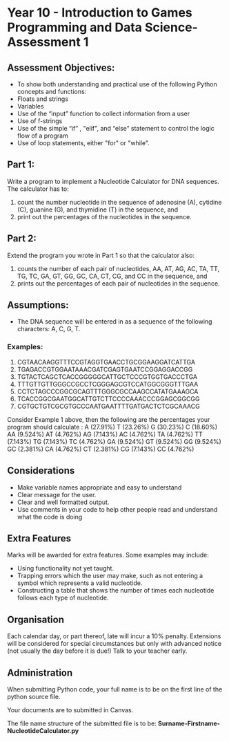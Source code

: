 # Year 10 - Introduction to Games Programming and Data Science- Assessment 1
## Assessment Objectives: 
  * To show both understanding and practical use of the following Python concepts and functions: 
  * Floats and strings
  * Variables
  * Use of the “input” function to collect information from a user 
  * Use of f-strings 
  * Use of the simple “if” , "elif", and “else” statement to control the logic flow of a program 
  * Use of loop statements, either "for" or "while".

## Part 1:
Write a program to implement a Nucleotide Calculator for DNA sequences. The calculator has to: 
  1. count the number nucleotide in the sequence of adenosine (A), cytidine (C), guanine (G), and thymidine (T) in the sequence, and 
  1. print out the percentages of the nucleotides in the sequence. 

## Part 2: 
Extend the program you wrote in Part 1 so that the calculator also:
  1. counts the number of each pair of nucleotides, AA, AT, AG, AC, TA, TT, TG, TC, GA, GT, GG, GC, CA, CT, CG, and CC in the sequence, and 
  1. prints out the  percentages of each pair of nucleotides in the sequence. 

## Assumptions:
  * The DNA sequence will be entered in as a sequence of the following characters: A, C, G, T. 
### Examples:
  1. CGTAACAAGGTTTCCGTAGGTGAACCTGCGGAAGGATCATTGA
  1. TGAGACCGTGGAATAAACGATCGAGTGAATCCGGAGGACCGG
  1. TGTACTCAGCTCACCGGGGGCATTGCTCCCGTGGTGACCCTGA
  1. TTTGTTGTTGGGCCGCCTCGGGAGCGTCCATGGCGGGTTTGAA 
  1. CCTCTAGCCCGGCGCAGTTTGGGCGCCAAGCCATATGAAAGCA
  1. TCACCGGCGAATGGCATTGTCTTCCCCAAACCCGGAGCGGCGG
  1. CGTGCTGTCGCGTGCCCAATGAATTTTGATGACTCTCGCAAACG

Consider Example 1 above, then the following are the percentages your program should calculate :
A  (27.91%)   T (23.26%)  G  (30.23%)  C  (18.60%)
AA (9.524%)  AT (4.762%)  AG (7.143%)  AC (4.762%) 
TA (4.762%)  TT (7.143%)  TG (7.143%)  TC (4.762%) 
GA (9.524%)  GT (9.524%)  GG (9.524%)  GC (2.381%) 
CA (4.762%)  CT (2.381%)  CG (7.143%)  CC (4.762%) 

## Considerations
  * Make variable names appropriate and easy to understand
  * Clear message for the user.
  * Clear and well formatted output.
  * Use comments in your code to help other people read and understand what the code is doing 

## Extra Features
Marks will be awarded for extra features. Some examples may include: 
  * Using functionality not yet taught. 
  * Trapping errors which the user may make, such as not entering  a symbol which represents a valid nucleotide. 
  * Constructing a table that shows the number of times each nucleotide follows each type of nucleotide. 

## Organisation
Each calendar day, or part thereof, late will incur a 10% penalty. 
Extensions will be considered for special circumstances but only with advanced notice (not usually the day before it is due!)  Talk to your teacher early.

## Administration
When submitting Python code, your full name is to be on the first line of the python source file. 

Your documents are to submitted in Canvas. 

The file name structure of the submitted file is to be: 
**Surname-Firstname-NucleotideCalculator.py**
